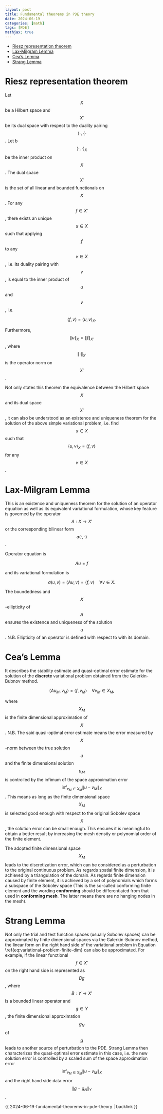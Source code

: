```yaml
---
layout: post
title: Fundamental theorems in PDE theory
date: 2024-06-19
categories: [math]
tags: [PDE]
mathjax: true
---
```


- [Riesz representation theorem](#org60d4829)
- [Lax-Milgram Lemma](#org650a387)
- [Cea&rsquo;s Lemma](#org96b6675)
- [Strang Lemma](#org4dffff6)


<a id="org60d4829"></a>

# Riesz representation theorem

Let $$X $$ be a Hilbert space and $$X' $$ be its dual space with respect to the duality pairing $$\left\langle \cdot,\cdot \right\rangle $$. Let b$$\left\langle \cdot,\cdot \right\rangle_X $$ be the inner product on $$X $$. The dual space $$X' $$ is the set of all linear and bounded functionals on $$X $$. For any $$f\in X' $$, there exists an unique $$u\in X$$ such that applying $$f $$ to any $$v\in X $$, i.e. its duality pairing with $$v $$, is equal to the inner product of $$u $$ and $$v $$, i.e.

$$
\begin{equation}
\left\langle f,v \right\rangle = \left\langle u,v \right\rangle_X.
\end{equation}
$$

Furthermore, $$\lVert u \rVert_X = \lVert f \rVert_{X'} $$, where $$\lVert \cdot \rVert_{X'} $$ is the operator norm on $$X' $$.

Not only states this theorem the equivalence between the Hilbert space $$X $$ and its dual space $$X' $$, it can also be understood as an existence and uniqueness theorem for the solution of the above simple variational problem, i.e. find $$u\in X $$ such that $$\left\langle u,v \right\rangle_X = \left\langle f,v \right\rangle $$ for any $$v\in X $$.


<a id="org650a387"></a>

# Lax-Milgram Lemma

This is an existence and uniqueness theorem for the solution of an operator equation as well as its equivalent variational formulation, whose key feature is governed by the operator $$A: X \rightarrow X' $$ or the corresponding bilinear form $$a(\cdot,\cdot) $$.

Operator equation is

$$
\begin{equation}
Au = f
\end{equation}
$$

and its variational formulation is

$$
\begin{equation}
a(u,v) = \left\langle Au,v \right\rangle = \left\langle f,v \right\rangle \quad \forall v\in X.
\end{equation}
$$

The boundedness and $$X $$-ellipticity of $$A $$ ensures the existence and uniqueness of the solution $$u $$. N.B. Ellipticity of an operator is defined with respect to with its domain.


<a id="org96b6675"></a>

# Cea&rsquo;s Lemma

It describes the stability estimate and quasi-optimal error estimate for the solution of the **discrete** variational problem obtained from the Galerkin-Bubnov method.

$$
\begin{equation}
  \label{eq:variational-problem-finite-dim}
  \left\langle Au_M,v_M \right\rangle = \left\langle f,v_M \right\rangle \quad \forall v_M\in X_M,
\end{equation}
$$

where $$X_M $$ is the finite dimensional approximation of $$X $$. N.B. The said quasi-optimal error estimate means the error measured by $$X $$-norm between the true solution $$u $$ and the finite dimensional solution $$u_M $$ is controlled by the infimum of the space approximation error $$\inf_{v_M\in X_M} \lVert u - v_M \rVert_X $$. This means as long as the finite dimensional space $$X_M $$ is selected good enough with respect to the original Sobolev space $$X $$, the solution error can be small enough. This ensures it is meaningful to obtain a better result by increasing the mesh density or polynomial order of the finite element.

The adopted finite dimensional space $$X_M $$ leads to the discretization error, which can be considered as a perturbation to the original continuous problem. As regards spatial finite dimension, it is achieved by a triangulation of the domain. As regards finite dimension caused by finite element, it is achieved by a set of polynomials which forms a subspace of the Sobolev space (This is the so-called conforming finite element and the wording **conforming** should be differentiated from that used in **conforming mesh**. The latter means there are no hanging nodes in the mesh).


<a id="org4dffff6"></a>

# Strang Lemma

Not only the trial and test function spaces (usually Sobolev spaces) can be approximated by finite dimensional spaces via the Galerkin-Bubnov method, the linear form on the right hand side of the variational problem in Equation \ref{eq:variational-problem-finite-dim} can also be approximated. For example, if the linear functional $$f\in X' $$ on the right hand side is represented as $$Bg $$, where $$B: Y \rightarrow X' $$ is a bounded linear operator and $$g\in Y $$, the finite dimensional approximation $$g_N $$ of $$g $$ leads to another source of perturbation to the PDE. Strang Lemma then characterizes the quasi-optimal error estimate in this case, i.e. the new solution error is controlled by a scaled sum of the space approximation error $$\inf_{v_M\in X_M} \lVert u - v_M \rVert_X $$ and the right hand side data error $$\lVert g - g_N \rVert_Y $$.

{{ 2024-06-19-fundamental-theorems-in-pde-theory | backlink }}
